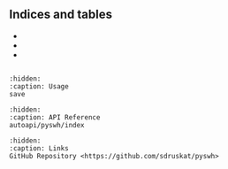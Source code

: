 <!--
SPDX-FileCopyrightText: 2022 Stephan Druskat <pyswh@sdruskat.net>

SPDX-License-Identifier: CC-BY-4.0
-->

## Indices and tables

* [](genindex)
* [](modindex)
* [](search)

```{include} ../../README.md
```

```{toctree}
:hidden:
:caption: Usage
save
```

```{toctree}
:hidden:
:caption: API Reference
autoapi/pyswh/index
```

```{toctree}
:hidden:
:caption: Links
GitHub Repository <https://github.com/sdruskat/pyswh>
```
